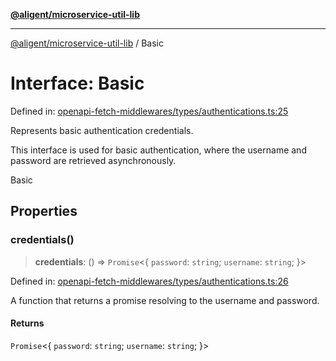 [**@aligent/microservice-util-lib**](../modules.md)

***

[@aligent/microservice-util-lib](../modules.md) / Basic

# Interface: Basic

Defined in: [openapi-fetch-middlewares/types/authentications.ts:25](https://github.com/aligent/microservice-development-utilities/blob/e13483771966234032f5249dc36c2c31c71d7cf1/packages/microservice-util-lib/src/openapi-fetch-middlewares/types/authentications.ts#L25)

Represents basic authentication credentials.

This interface is used for basic authentication, where the username and password
are retrieved asynchronously.

 Basic

## Properties

<a id="credentials"></a>

### credentials()

> **credentials**: () => `Promise`\<\{ `password`: `string`; `username`: `string`; \}\>

Defined in: [openapi-fetch-middlewares/types/authentications.ts:26](https://github.com/aligent/microservice-development-utilities/blob/e13483771966234032f5249dc36c2c31c71d7cf1/packages/microservice-util-lib/src/openapi-fetch-middlewares/types/authentications.ts#L26)

A function that returns a promise resolving to the username and password.

#### Returns

`Promise`\<\{ `password`: `string`; `username`: `string`; \}\>
